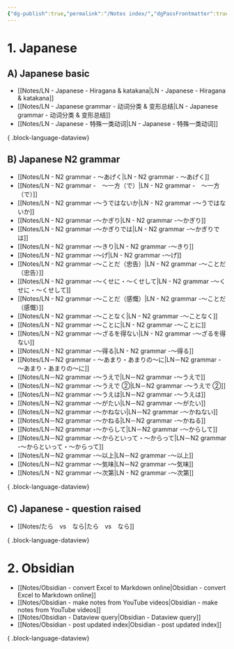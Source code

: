 ```yaml
---
{"dg-publish":true,"permalink":"/Notes index/","dgPassFrontmatter":true}
---
```



# 1. Japanese
## A) Japanese basic

- [[Notes/LN - Japanese - Hiragana & katakana\|LN - Japanese - Hiragana & katakana]]
- [[Notes/LN - Japanese grammar - 动词分类 & 变形总结\|LN - Japanese grammar - 动词分类 & 变形总结]]
- [[Notes/LN - Japanese - 特殊一类动词\|LN - Japanese - 特殊一类动词]]

{ .block-language-dataview}
## B) Japanese N2 grammar

- [[Notes/LN - N2 grammar - ～あげく\|LN - N2 grammar - ～あげく]]
- [[Notes/LN - N2 grammar -　～一方（で）\|LN - N2 grammar -　～一方（で）]]
- [[Notes/LN - N2 grammar -～うではないか\|LN - N2 grammar -～うではないか]]
- [[Notes/LN - N2 grammar -～かぎり\|LN - N2 grammar -～かぎり]]
- [[Notes/LN - N2 grammar -～かぎりでは\|LN - N2 grammar -～かぎりでは]]
- [[Notes/LN - N2 grammar -～きり\|LN - N2 grammar -～きり]]
- [[Notes/LN - N2 grammar -～げ\|LN - N2 grammar -～げ]]
- [[Notes/LN - N2 grammar -～ことだ（忠告）\|LN - N2 grammar -～ことだ（忠告）]]
- [[Notes/LN - N2 grammar -～くせに・～くせして\|LN - N2 grammar -～くせに・～くせして]]
- [[Notes/LN - N2 grammar -～ことだ（感慨）\|LN - N2 grammar -～ことだ（感慨）]]
- [[Notes/LN - N2 grammar -～ことなく\|LN - N2 grammar -～ことなく]]
- [[Notes/LN - N2 grammar -～ことに\|LN - N2 grammar -～ことに]]
- [[Notes/LN - N2 grammar -～ざるを得ない\|LN - N2 grammar -～ざるを得ない]]
- [[Notes/LN - N2 grammar -～得る\|LN - N2 grammar -～得る]]
- [[Notes/LN－N2 grammar - ～あまり・あまりの～に\|LN－N2 grammar - ～あまり・あまりの～に]]
- [[Notes/LN－N2 grammar -～うえで\|LN－N2 grammar -～うえで]]
- [[Notes/LN－N2 grammar -～うえで ②\|LN－N2 grammar -～うえで ②]]
- [[Notes/LN－N2 grammar -～うえは\|LN－N2 grammar -～うえは]]
- [[Notes/LN－N2 grammar -～がたい\|LN－N2 grammar -～がたい]]
- [[Notes/LN－N2 grammar -～かねない\|LN－N2 grammar -～かねない]]
- [[Notes/LN－N2 grammar -～かねる\|LN－N2 grammar -～かねる]]
- [[Notes/LN－N2 grammar -～からして\|LN－N2 grammar -～からして]]
- [[Notes/LN－N2 grammar -～からといって・～からって\|LN－N2 grammar -～からといって・～からって]]
- [[Notes/LN－N2 grammar -～以上\|LN－N2 grammar -～以上]]
- [[Notes/LN－N2 grammar -～気味\|LN－N2 grammar -～気味]]
- [[Notes/LN - N2 grammar -～次第\|LN - N2 grammar -～次第]]

{ .block-language-dataview}

## C) Japanese - question raised

- [[Notes/たら　vs　なら\|たら　vs　なら]]

{ .block-language-dataview}

# 2. Obsidian

- [[Notes/Obsidian - convert Excel to Markdown online\|Obsidian - convert Excel to Markdown online]]
- [[Notes/Obsidian - make notes from YouTube videos\|Obsidian - make notes from YouTube videos]]
- [[Notes/Obsidian - Dataview query\|Obsidian - Dataview query]]
- [[Notes/Obsidian - post updated index\|Obsidian - post updated index]]

{ .block-language-dataview}

